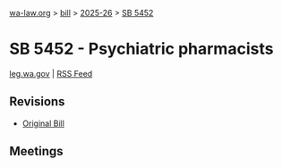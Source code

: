 [wa-law.org](/) > [bill](/bill/) > [2025-26](/bill/2025-26/) > [SB 5452](/bill/2025-26/sb/5452/)

# SB 5452 - Psychiatric pharmacists
[leg.wa.gov](https://app.leg.wa.gov/billsummary?BillNumber=5452&Year=2025&Initiative=false) | [RSS Feed](./rss.xml)

## Revisions
* [Original Bill](1/)

## Meetings